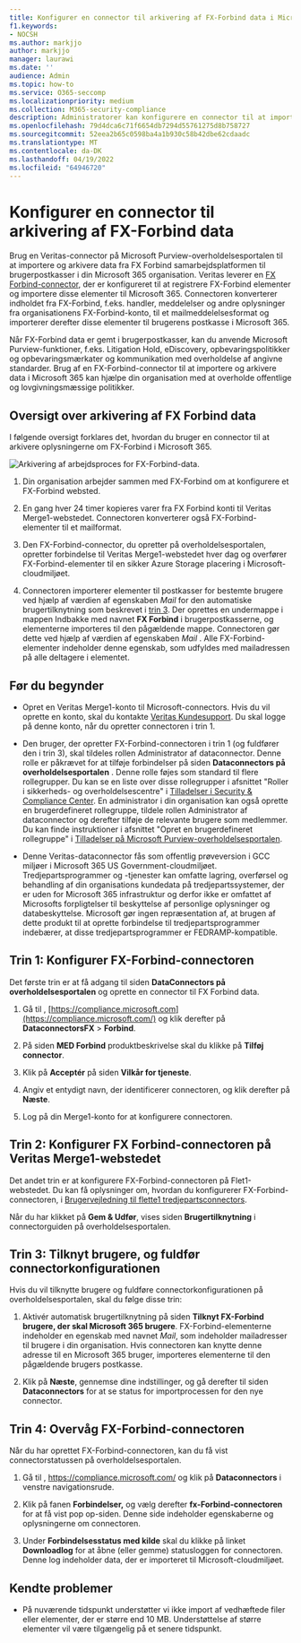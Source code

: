 ```yaml
---
title: Konfigurer en connector til arkivering af FX-Forbind data i Microsoft 365
f1.keywords:
- NOCSH
ms.author: markjjo
author: markjjo
manager: laurawi
ms.date: ''
audience: Admin
ms.topic: how-to
ms.service: O365-seccomp
ms.localizationpriority: medium
ms.collection: M365-security-compliance
description: Administratorer kan konfigurere en connector til at importere og arkivere data fra Veritas FX-Forbind i Microsoft 365. Med denne connector kan du arkivere data fra tredjepartsdatakilder i Microsoft 365 så du kan bruge funktioner til overholdelse af angivne standarder, f.eks. juridisk bevarelse, indholdssøgning og opbevaringspolitikker til at administrere din organisations tredjepartsdata.
ms.openlocfilehash: 79d4dca6c71f6654db7294d55761275d8b758727
ms.sourcegitcommit: 52eea2b65c0598ba4a1b930c58b42dbe62cdaadc
ms.translationtype: MT
ms.contentlocale: da-DK
ms.lasthandoff: 04/19/2022
ms.locfileid: "64946720"
---
```

# <a name="set-up-a-connector-to-archive-fx-connect-data"></a>Konfigurer en connector til arkivering af FX-Forbind data

Brug en Veritas-connector på Microsoft Purview-overholdelsesportalen til at importere og arkivere data fra FX Forbind samarbejdsplatformen til brugerpostkasser i din Microsoft 365 organisation. Veritas leverer en [FX Forbind-connector](https://globanet.com/fx-connect/), der er konfigureret til at registrere FX-Forbind elementer og importere disse elementer til Microsoft 365. Connectoren konverterer indholdet fra FX-Forbind, f.eks. handler, meddelelser og andre oplysninger fra organisationens FX-Forbind-konto, til et mailmeddelelsesformat og importerer derefter disse elementer til brugerens postkasse i Microsoft 365.

Når FX-Forbind data er gemt i brugerpostkasser, kan du anvende Microsoft Purview-funktioner, f.eks. Litigation Hold, eDiscovery, opbevaringspolitikker og opbevaringsmærkater og kommunikation med overholdelse af angivne standarder. Brug af en FX-Forbind-connector til at importere og arkivere data i Microsoft 365 kan hjælpe din organisation med at overholde offentlige og lovgivningsmæssige politikker.

## <a name="overview-of-archiving-fx-connect-data"></a>Oversigt over arkivering af FX Forbind data

I følgende oversigt forklares det, hvordan du bruger en connector til at arkivere oplysningerne om FX-Forbind i Microsoft 365.

![Arkivering af arbejdsproces for FX-Forbind-data.](../media/FXConnectConnectorWorkflow.png)

1. Din organisation arbejder sammen med FX-Forbind om at konfigurere et FX-Forbind websted.

2. En gang hver 24 timer kopieres varer fra FX Forbind konti til Veritas Merge1-webstedet. Connectoren konverterer også FX-Forbind-elementer til et mailformat.

3. Den FX-Forbind-connector, du opretter på overholdelsesportalen, opretter forbindelse til Veritas Merge1-webstedet hver dag og overfører FX-Forbind-elementer til en sikker Azure Storage placering i Microsoft-cloudmiljøet.

4. Connectoren importerer elementer til postkasser for bestemte brugere ved hjælp af værdien af egenskaben *Mail* for den automatiske brugertilknytning som beskrevet i [trin 3](#step-3-map-users-and-complete-the-connector-setup). Der oprettes en undermappe i mappen Indbakke med navnet **FX Forbind** i brugerpostkasserne, og elementerne importeres til den pågældende mappe. Connectoren gør dette ved hjælp af værdien af egenskaben *Mail* . Alle FX-Forbind-elementer indeholder denne egenskab, som udfyldes med mailadressen på alle deltagere i elementet.

## <a name="before-you-begin"></a>Før du begynder

- Opret en Veritas Merge1-konto til Microsoft-connectors.  Hvis du vil oprette en konto, skal du kontakte [Veritas Kundesupport](https://globanet.com/ms-connectors-contact). Du skal logge på denne konto, når du opretter connectoren i trin 1.

- Den bruger, der opretter FX-Forbind-connectoren i trin 1 (og fuldfører den i trin 3), skal tildeles rollen Administrator af dataconnector. Denne rolle er påkrævet for at tilføje forbindelser på siden **Dataconnectors på overholdelsesportalen** . Denne rolle føjes som standard til flere rollegrupper. Du kan se en liste over disse rollegrupper i afsnittet "Roller i sikkerheds- og overholdelsescentre" i [Tilladelser i Security & Compliance Center](../security/office-365-security/permissions-in-the-security-and-compliance-center.md#roles-in-the-security--compliance-center). En administrator i din organisation kan også oprette en brugerdefineret rollegruppe, tildele rollen Administrator af dataconnector og derefter tilføje de relevante brugere som medlemmer. Du kan finde instruktioner i afsnittet "Opret en brugerdefineret rollegruppe" i [Tilladelser på Microsoft Purview-overholdelsesportalen](microsoft-365-compliance-center-permissions.md#create-a-custom-role-group).

- Denne Veritas-dataconnector fås som offentlig prøveversion i GCC miljøer i Microsoft 365 US Government-cloudmiljøet. Tredjepartsprogrammer og -tjenester kan omfatte lagring, overførsel og behandling af din organisations kundedata på tredjepartssystemer, der er uden for Microsoft 365 infrastruktur og derfor ikke er omfattet af Microsofts forpligtelser til beskyttelse af personlige oplysninger og databeskyttelse. Microsoft gør ingen repræsentation af, at brugen af dette produkt til at oprette forbindelse til tredjepartsprogrammer indebærer, at disse tredjepartsprogrammer er FEDRAMP-kompatible.

## <a name="step-1-set-up-the-fx-connect-connector"></a>Trin 1: Konfigurer FX-Forbind-connectoren

Det første trin er at få adgang til siden **DataConnectors på overholdelsesportalen** og oprette en connector til FX Forbind data.

1. Gå til , [https://compliance.microsoft.com](https://compliance.microsoft.com/) og klik derefter på **DataconnectorsFX** >  **Forbind**.

2. På siden **MED Forbind** produktbeskrivelse skal du klikke på **Tilføj connector**.

3. Klik på **Acceptér** på siden **Vilkår for tjeneste**.

4. Angiv et entydigt navn, der identificerer connectoren, og klik derefter på **Næste**.

5. Log på din Merge1-konto for at konfigurere connectoren.

## <a name="step-2-configure-the-fx-connect-connector-on-the-veritas-merge1-site"></a>Trin 2: Konfigurer FX Forbind-connectoren på Veritas Merge1-webstedet

Det andet trin er at konfigurere FX-Forbind-connectoren på Flet1-webstedet. Du kan få oplysninger om, hvordan du konfigurerer FX-Forbind-connectoren, i [Brugervejledning til flette1 tredjepartsconnectors](https://docs.ms.merge1.globanetportal.com/Merge1%20Third-Party%20Connectors%20FX%20Connect%20User%20Guide%20.pdf).

Når du har klikket på **Gem & Udfør**, vises siden **Brugertilknytning** i connectorguiden på overholdelsesportalen.

## <a name="step-3-map-users-and-complete-the-connector-setup"></a>Trin 3: Tilknyt brugere, og fuldfør connectorkonfigurationen

Hvis du vil tilknytte brugere og fuldføre connectorkonfigurationen på overholdelsesportalen, skal du følge disse trin:

1. Aktivér automatisk brugertilknytning på siden **Tilknyt FX-Forbind brugere, der skal Microsoft 365 brugere**. FX-Forbind-elementerne indeholder en egenskab med navnet *Mail*, som indeholder mailadresser til brugere i din organisation. Hvis connectoren kan knytte denne adresse til en Microsoft 365 bruger, importeres elementerne til den pågældende brugers postkasse.

2. Klik på **Næste**, gennemse dine indstillinger, og gå derefter til siden **Dataconnectors** for at se status for importprocessen for den nye connector.

## <a name="step-4-monitor-the-fx-connect-connector"></a>Trin 4: Overvåg FX-Forbind-connectoren

Når du har oprettet FX-Forbind-connectoren, kan du få vist connectorstatussen på overholdelsesportalen.

1. Gå til , <https://compliance.microsoft.com/> og klik på **Dataconnectors** i venstre navigationsrude.

2. Klik på fanen **Forbindelser,** og vælg derefter **fx-Forbind-connectoren** for at få vist pop op-siden. Denne side indeholder egenskaberne og oplysningerne om connectoren.

3. Under **Forbindelsesstatus med kilde** skal du klikke på linket **Downloadlog** for at åbne (eller gemme) statusloggen for connectoren. Denne log indeholder data, der er importeret til Microsoft-cloudmiljøet.

## <a name="known-issues"></a>Kendte problemer

- På nuværende tidspunkt understøtter vi ikke import af vedhæftede filer eller elementer, der er større end 10 MB. Understøttelse af større elementer vil være tilgængelig på et senere tidspunkt.